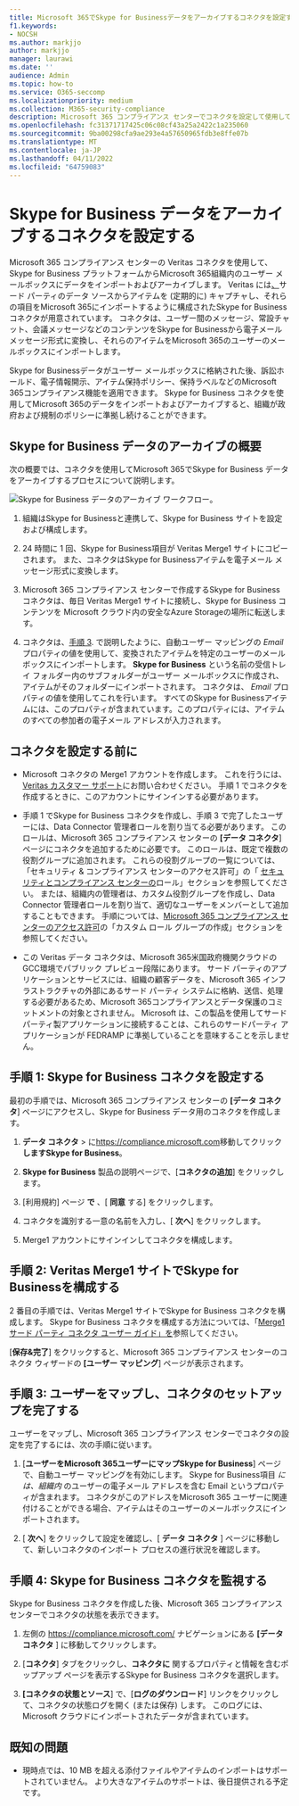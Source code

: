 ```yaml
---
title: Microsoft 365でSkype for Businessデータをアーカイブするコネクタを設定する
f1.keywords:
- NOCSH
ms.author: markjjo
author: markjjo
manager: laurawi
ms.date: ''
audience: Admin
ms.topic: how-to
ms.service: O365-seccomp
ms.localizationpriority: medium
ms.collection: M365-security-compliance
description: Microsoft 365 コンプライアンス センターでコネクタを設定して使用して、Skype for BusinessからMicrosoft 365にデータをインポートおよびアーカイブする方法について説明します。
ms.openlocfilehash: fc31371717425c06c08cf43a25a2422c1a235060
ms.sourcegitcommit: 9ba00298cfa9ae293e4a57650965fdb3e8ffe07b
ms.translationtype: MT
ms.contentlocale: ja-JP
ms.lasthandoff: 04/11/2022
ms.locfileid: "64759083"
---
```

# <a name="set-up-a-connector-to-archive-skype-for-business-data"></a>Skype for Business データをアーカイブするコネクタを設定する

Microsoft 365 コンプライアンス センターの Veritas コネクタを使用して、Skype for Business プラットフォームからMicrosoft 365組織内のユーザー メールボックスにデータをインポートおよびアーカイブします。 Veritas には[、](https://www.veritas.com/en/au/insights/merge1/skype-for-business)サード パーティのデータ ソースからアイテムを (定期的に) キャプチャし、それらの項目をMicrosoft 365にインポートするように構成されたSkype for Business コネクタが用意されています。 コネクタは、ユーザー間のメッセージ、常設チャット、会議メッセージなどのコンテンツをSkype for Businessから電子メール メッセージ形式に変換し、それらのアイテムをMicrosoft 365のユーザーのメールボックスにインポートします。

Skype for Businessデータがユーザー メールボックスに格納された後、訴訟ホールド、電子情報開示、アイテム保持ポリシー、保持ラベルなどのMicrosoft 365コンプライアンス機能を適用できます。 Skype for Business コネクタを使用してMicrosoft 365のデータをインポートおよびアーカイブすると、組織が政府および規制のポリシーに準拠し続けることができます。

## <a name="overview-of-archiving-skype-for-business-data"></a>Skype for Business データのアーカイブの概要

次の概要では、コネクタを使用してMicrosoft 365でSkype for Business データをアーカイブするプロセスについて説明します。

![Skype for Business データのアーカイブ ワークフロー。](../media/SkypeforBusinessConnectorWorkflow.png)

1. 組織はSkype for Businessと連携して、Skype for Business サイトを設定および構成します。

2. 24 時間に 1 回、Skype for Business項目が Veritas Merge1 サイトにコピーされます。 また、コネクタはSkype for Businessアイテムを電子メール メッセージ形式に変換します。

3. Microsoft 365 コンプライアンス センターで作成するSkype for Business コネクタは、毎日 Veritas Merge1 サイトに接続し、Skype for Business コンテンツを Microsoft クラウド内の安全なAzure Storageの場所に転送します。

4. コネクタは、[手順 3](#step-3-map-users-and-complete-the-connector-setup). で説明したように、自動ユーザー マッピングの *Email* プロパティの値を使用して、変換されたアイテムを特定のユーザーのメールボックスにインポートします。 **Skype for Business** という名前の受信トレイ フォルダー内のサブフォルダーがユーザー メールボックスに作成され、アイテムがそのフォルダーにインポートされます。 コネクタは、 *Email* プロパティの値を使用してこれを行います。 すべてのSkype for Businessアイテムには、このプロパティが含まれています。このプロパティには、アイテムのすべての参加者の電子メール アドレスが入力されます。

## <a name="before-you-set-up-a-connector"></a>コネクタを設定する前に

- Microsoft コネクタの Merge1 アカウントを作成します。 これを行うには、 [Veritas カスタマー サポート](https://www.veritas.com/form/requestacall/ms-connectors-contact.html)にお問い合わせください。 手順 1 でコネクタを作成するときに、このアカウントにサインインする必要があります。

- 手順 1 でSkype for Business コネクタを作成し、手順 3 で完了したユーザーには、Data Connector 管理者ロールを割り当てる必要があります。 このロールは、Microsoft 365 コンプライアンス センターの **[データ コネクタ**] ページにコネクタを追加するために必要です。 このロールは、既定で複数の役割グループに追加されます。 これらの役割グループの一覧については、「セキュリティ & コンプライアンス センターのアクセス許可」の「 [セキュリティとコンプライアンス センターの](../security/office-365-security/permissions-in-the-security-and-compliance-center.md#roles-in-the-security--compliance-center)ロール」セクションを参照してください。 または、組織内の管理者は、カスタム役割グループを作成し、Data Connector 管理者ロールを割り当て、適切なユーザーをメンバーとして追加することもできます。 手順については、[Microsoft 365 コンプライアンス センターのアクセス許可](microsoft-365-compliance-center-permissions.md#create-a-custom-role-group)の「カスタム ロール グループの作成」セクションを参照してください。

- この Veritas データ コネクタは、Microsoft 365米国政府機関クラウドのGCC環境でパブリック プレビュー段階にあります。 サード パーティのアプリケーションとサービスには、組織の顧客データを、Microsoft 365 インフラストラクチャの外部にあるサード パーティ システムに格納、送信、処理する必要があるため、Microsoft 365コンプライアンスとデータ保護のコミットメントの対象とされません。 Microsoft は、この製品を使用してサード パーティ製アプリケーションに接続することは、これらのサードパーティ アプリケーションが FEDRAMP に準拠していることを意味することを示しません。

## <a name="step-1-set-up-the-skype-for-business-connector"></a>手順 1: Skype for Business コネクタを設定する

最初の手順では、Microsoft 365 コンプライアンス センターの **[データ コネクタ**] ページにアクセスし、Skype for Business データ用のコネクタを作成します。

1. **データ コネクタ** > に<https://compliance.microsoft.com>移動してクリック **しますSkype for Business**。

2. **Skype for Business** 製品の説明ページで、[**コネクタの追加**] をクリックします。

3. [利用規約] ページ **で** 、[ **同意** する] をクリックします。

4. コネクタを識別する一意の名前を入力し、[ **次へ**] をクリックします。

5. Merge1 アカウントにサインインしてコネクタを構成します。

## <a name="step-2-configure-the-skype-for-business-on-the-veritas-merge1-site"></a>手順 2: Veritas Merge1 サイトでSkype for Businessを構成する

2 番目の手順では、Veritas Merge1 サイトでSkype for Business コネクタを構成します。 Skype for Business コネクタを構成する方法については、「[Merge1 サード パーティ コネクタ ユーザー ガイド」を](https://docs.ms.merge1.globanetportal.com/Merge1%20Third-Party%20Connectors%20Skype%20for%20Business%20%20User%20Guide.pdf)参照してください。

[**保存&完了**] をクリックすると、Microsoft 365 コンプライアンス センターのコネクタ ウィザードの **[ユーザー マッピング**] ページが表示されます。

## <a name="step-3-map-users-and-complete-the-connector-setup"></a>手順 3: ユーザーをマップし、コネクタのセットアップを完了する

ユーザーをマップし、Microsoft 365 コンプライアンス センターでコネクタの設定を完了するには、次の手順に従います。

1. [**ユーザーをMicrosoft 365ユーザーにマップSkype for Business**] ページで、自動ユーザー マッピングを有効にします。 Skype for Business項目 *には、組織内* のユーザーの電子メール アドレスを含む Email というプロパティが含まれます。 コネクタがこのアドレスをMicrosoft 365 ユーザーに関連付けることができる場合、アイテムはそのユーザーのメールボックスにインポートされます。

2. [ **次へ**] をクリックして設定を確認し、[ **データ コネクタ** ] ページに移動して、新しいコネクタのインポート プロセスの進行状況を確認します。

## <a name="step-4-monitor-the-skype-for-business-connector"></a>手順 4: Skype for Business コネクタを監視する

Skype for Business コネクタを作成した後、Microsoft 365 コンプライアンス センターでコネクタの状態を表示できます。

1. 左側の <https://compliance.microsoft.com/> ナビゲーションにある **[データ コネクタ** ] に移動してクリックします。

2. [**コネクタ**] タブをクリックし、**コネクタに** 関するプロパティと情報を含むポップアップ ページを表示するSkype for Business コネクタを選択します。

3. **[コネクタの状態とソース**] で、[**ログのダウンロード**] リンクをクリックして、コネクタの状態ログを開く (または保存) します。 このログには、Microsoft クラウドにインポートされたデータが含まれています。

## <a name="known-issues"></a>既知の問題

- 現時点では、10 MB を超える添付ファイルやアイテムのインポートはサポートされていません。 より大きなアイテムのサポートは、後日提供される予定です。
